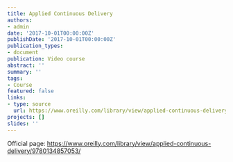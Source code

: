 ```yaml
---
title: Applied Continuous Delivery
authors:
- admin
date: '2017-10-01T00:00:00Z'
publishDate: '2017-10-01T00:00:00Z'
publication_types:
- document
publication: Video course
abstract: ''
summary: ''
tags:
- Course
featured: false
links:
- type: source
  url: https://www.oreilly.com/library/view/applied-continuous-delivery/9780134857053/
projects: []
slides: ''
---
```


Official page: <https://www.oreilly.com/library/view/applied-continuous-delivery/9780134857053/>
